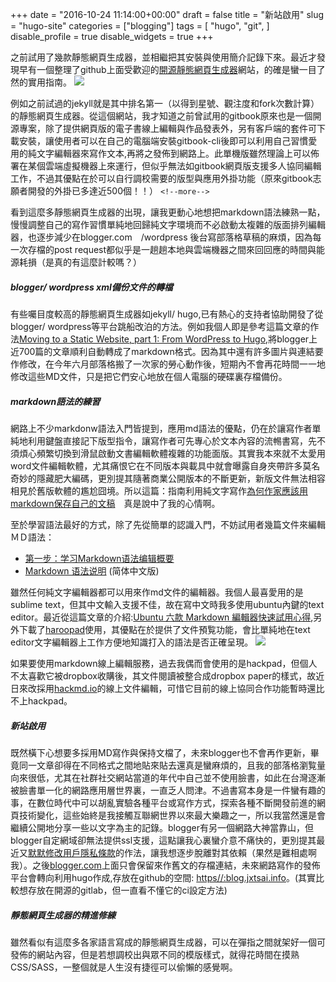 ﻿+++
date = "2016-10-24 11:14:00+00:00"
draft = false
title = "新站啟用"
slug = "hugo-site"
categories = ["blogging"]
tags = [
  "hugo",
  "git",
  ]
disable_profile = true
disable_widgets = true
+++
 
之前試用了幾款靜態網頁生成器，並相繼把其安裝與使用簡介記錄下來。最近才發現早有一個整理了github上面受歡迎的[開源靜態網頁生成器](https://www.staticgen.com/)網站，的確是蠻一目了然的實用指南。
![](/post/20161024-1.png)

例如之前試過的jekyll就是其中排名第一（以得到星號、觀注度和fork次數計算）的靜態網頁生成器。從這個網站，我才知道之前曾試用的gitbook原來也是一個開源專案，除了提供網頁版的電子書線上編輯與作品發表外，另有客戶端的套件可下載安裝，讓使用者可以在自己的電腦端安裝gitbook-cli後即可以利用自己習慣愛用的純文字編輯器來寫作文本,再將之發佈到網路上。此單機版雖然理論上可以佈署在某個雲端虛擬機器上來運行，但似乎無法如gitbook網頁版支援多人協同編輯工作，不過其優點在於可以自行調校需要的版型與應用外掛功能（原來gitbook志願者開發的外掛已多達近500個！！）
`<!--more-->`

看到這麼多靜態網頁生成器的出現，讓我更動心地想把markdown語法練熟一點，慢慢調整自己的寫作習慣單純地回歸純文字環境而不必啟動太複雜的版面排列編輯器，也逐步減少在blogger.com　/wordpress 後台寫部落格草稿的麻煩，因為每一次存檔的post request都似乎是一趟趟本地與雲端機器之間來回回應的時間與能源耗損（是真的有這麼計較嗎？）

##### blogger/ wordpress xml備份文件的轉檔
有些囑目度較高的靜態網頁生成器如jekyll/ hugo,已有熱心的支持者協助開發了從blogger/ wordpress等平台跳船改泊的方法。例如我個人即是參考這篇文章的作法[Moving to a Static Website, part 1: From WordPress to Hugo](https://samaxes.com/2016/02/static-site-from-wordpress-to-hugo/),將blogger上近700篇的文章順利自動轉成了markdown格式。因為其中還有許多圖片與連結要作修改，在今年六月部落格搬了一次家的勞心動作後，短期內不會再花時間一一地修改這些MD文件，只是把它們安心地放在個人電腦的硬碟裏存檔備份。

##### markdown語法的練習 
網路上不少markdonw語法入門皆提到，應用md語法的優點，仍在於讓寫作者單純地利用鍵盤直接記下版型指令，讓寫作者可先專心於文本內容的流𣈱書寫，先不須煩心頻繁切換到滑鼠啟動文書編輯軟體複雜的功能面版。其實我本來就不太愛用word文件編輯軟體，尤其痛恨它在不同版本與載具中就會曝露自身夾帶許多莫名奇妙的隱藏肥大編碼，更別提其隨著商業公開版本的不斷更新，新版文件無法相容相見於舊版軟體的尷尬囧境。所以這篇：指南利用純文字寫作[為何作家應該用markdown保存自己的文稿](http://www.jianshu.com/p/qqGjLN)　真是說中了我的心情啊。

至於學習語法最好的方式，除了先從簡單的認識入門，不妨試用者幾篇文件來編輯ＭＤ語法：
+ [第一步：学习Markdown语法编辑概要](http://www.jianshu.com/p/2d1768785661)
+ [Markdown 语法说明](http://wowubuntu.com/markdown/index.html#link) (简体中文版)

雖然任何純文字編輯器都可以用來作md文件的編輯器。我個人最喜愛用的是sublime text，但其中文輸入支援不佳，故在寫中文時我多使用ubuntu內鍵的text editor。最近從這篇文章的介紹:[Ubuntu 六款 Markdown 編輯器快速試用心得](http://www.arthurtoday.com/2015/04/6-markdown-editors-for-ubuntu-linux.html),另外下載了[haroopad](http://pad.haroopress.com)使用，其優點在於提供了文件預覧功能，會比單純地在text editor文字編輯器上工作方便地知識打入的語法是否正確呈現。
![](/post/20161024-2.png)

如果要使用markdown線上編輯服務，過去我偶而會使用的是hackpad，但個人不太喜歡它被dropbox收購後，其文件閱讀被整合成dropbox paper的樣式，故近日來改採用[hackmd.io](http://hackmd.io)的線上文件編輯，可惜它目前的線上協同合作功能暫時還比不上hackpad。

#####  新站啟用
既然橫下心想要多採用MD寫作與保持文檔了，未來blogger也不會再作更新，畢竟同一文章卻得在不同格式之間地貼來貼去還真是蠻麻煩的，且我的部落格瀏覧量向來很低，尤其在社群社交網站當道的年代中自己並不使用臉書，如此在台灣逐漸被臉書單一化的網路應用層世界裏，一直乏人問津。不過書寫本身是一件蠻有趣的事，在數位時代中可以胡亂實驗各種平台或寫作方式，探索各種不斷開發前進的網頁技術變化，這些始終是我接觸互聯網世界以來最大樂趣之一，所以我當然還是會繼續公開地分享一些以文字為主的記錄。blogger有另一個網路大神當靠山，但blogger自定網域卻無法提供ssl支援，這點讓我心裏蠻介意不痛快的，更別提其最近又[默默修改用戶隱私條款](https://www.propublica.org/article/google-has-quietly-dropped-ban-on-personally-identifiable-web-tracking)的作法，讓我想逐步脫離對其依賴（果然是難相處啊我）。之後[blogger.com](http://self.jxtsai.info)上面只會保留來作舊文的存檔連結，未來網路寫作的發佈平台會轉向利用hugo作成,存放在github的空間: [https//:blog.jxtsai.info](https://blog.jxtsai.info)。(其實比較想存放在開源的gitlab，但一直看不懂它的ci設定方法)

##### 靜態網頁生成器的精進修練 
雖然看似有這麼多各家語言寫成的靜態網頁生成器，可以在彈指之間就架好一個可發佈的網站內容，但是若想調校出與眾不同的模版樣式，就得花時間在摸熟CSS/SASS，一整個就是人生沒有捷徑可以偷懶的感覺啊。
